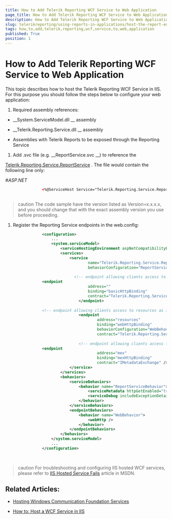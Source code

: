 ```yaml
---
title: How to Add Telerik Reporting WCF Service to Web Application
page_title: How to Add Telerik Reporting WCF Service to Web Application | for Telerik Reporting Documentation
description: How to Add Telerik Reporting WCF Service to Web Application
slug: telerikreporting/using-reports-in-applications/host-the-report-engine-remotely/telerik-reporting-wcf-service/how-to-add-telerik-reporting-wcf-service-to-web-application
tags: how,to,add,telerik,reporting,wcf,service,to,web,application
published: True
position: 1
---
```


# How to Add Telerik Reporting WCF Service to Web Application



This topic describes how to host the Telerik Reporting WCF Service in IIS. For this purpose you should follow
        the steps below to configure your web application:
      


1. Required assembly references:


* __System.ServiceModel.dll
__ assembly
              


* __Telerik.Reporting.Service.dll
__ assembly
              


* Assemblies with Telerik Reports to be exposed through the Reporting Service


1. Add .svc file (e.g. 
__ReportService.svc
__)
            to reference the
            
[Telerik.Reporting.Service.ReportService](/reporting/api/Telerik.Reporting.Service.ReportService)
.
            The file would contain the following line only:
          
#_ASP.NET_

	
````XML
				<%@ServiceHost Service="Telerik.Reporting.Service.ReportService, Telerik.Reporting.Service, Version=x.x.x.x, Culture=neutral, PublicKeyToken=A9D7983DFCC261BE" %>
				
````




>caution The code sample have the version listed as Version=x.x.x.x,              and you should change that with the exact assembly version              you use before proceeding.            


1. Register the Reporting Service endpoints in the web.config:


	
````XML
				<configuration>
					...
					<system.serviceModel>
						<serviceHostingEnvironment aspNetCompatibilityEnabled="true" />
						<services>
							<service
									name="Telerik.Reporting.Service.ReportService"
									behaviorConfiguration="ReportServiceBehavior">
                  
							  <!-- endpoint allowing clients access to the Reporting WCF service -->
                <endpoint
									address=""
									binding="basicHttpBinding"
									contract="Telerik.Reporting.Service.IReportService">
								</endpoint>
                
                <!-- endpoint allowing clients access to resources as images -->
								<endpoint
										address="resources"
										binding="webHttpBinding"
										behaviorConfiguration="WebBehavior"
										contract="Telerik.Reporting.Service.IResourceService"/>
                    
								<!-- endpoint allowing clients access to receive service's metadata via SOAP messages -->
                <endpoint
										address="mex"
										binding="mexHttpBinding"
										contract="IMetadataExchange" />
							</service>
						</services>
						<behaviors>
							<serviceBehaviors>
								<behavior name="ReportServiceBehavior">
									<serviceMetadata httpGetEnabled="true" />
									<serviceDebug includeExceptionDetailInFaults="false" />
								</behavior>
							</serviceBehaviors>
							<endpointBehaviors>
								<behavior name="WebBehavior">
									<webHttp />
								</behavior>
							</endpointBehaviors>
						</behaviors>
					</system.serviceModel>
					...
				</configuration>
			
				
````




>caution For troubleshooting and configuring IIS hosted WCF services, please refer to [IIS Hosted Service Fails](http://msdn.microsoft.com/en-us/library/ms752252.aspx) article in MSDN.        


## Related Articles:

* [Hosting Windows Communication Foundation Services
](http://msdn.microsoft.com/en-us/library/ms730158.aspx
)

* [How to: Host a WCF Service in IIS
](http://msdn.microsoft.com/en-us/library/ms733766.aspx
)
